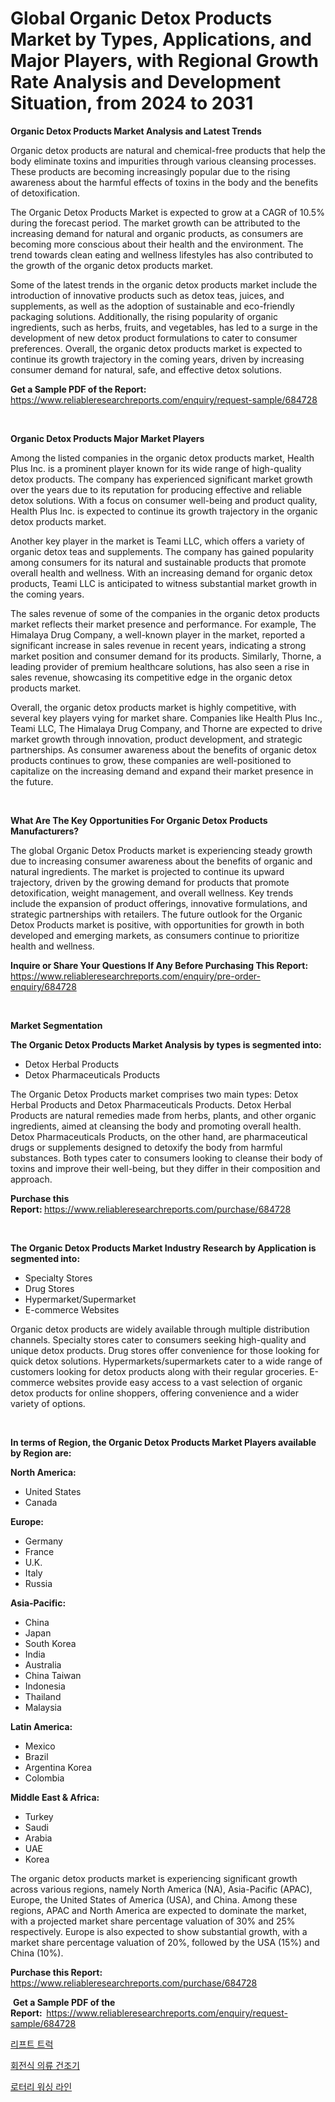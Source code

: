<p><h1>Global Organic Detox Products Market by Types, Applications, and Major Players, with Regional Growth Rate Analysis and Development Situation, from 2024 to 2031</h1></p><p><strong>Organic Detox Products Market Analysis and Latest Trends</strong></p>
<p><p>Organic detox products are natural and chemical-free products that help the body eliminate toxins and impurities through various cleansing processes. These products are becoming increasingly popular due to the rising awareness about the harmful effects of toxins in the body and the benefits of detoxification.</p><p>The Organic Detox Products Market is expected to grow at a CAGR of 10.5% during the forecast period. The market growth can be attributed to the increasing demand for natural and organic products, as consumers are becoming more conscious about their health and the environment. The trend towards clean eating and wellness lifestyles has also contributed to the growth of the organic detox products market.</p><p>Some of the latest trends in the organic detox products market include the introduction of innovative products such as detox teas, juices, and supplements, as well as the adoption of sustainable and eco-friendly packaging solutions. Additionally, the rising popularity of organic ingredients, such as herbs, fruits, and vegetables, has led to a surge in the development of new detox product formulations to cater to consumer preferences. Overall, the organic detox products market is expected to continue its growth trajectory in the coming years, driven by increasing consumer demand for natural, safe, and effective detox solutions.</p></p>
<p><strong>Get a Sample PDF of the Report:&nbsp;</strong> <a href="https://www.reliableresearchreports.com/enquiry/request-sample/684728">https://www.reliableresearchreports.com/enquiry/request-sample/684728</a></p>
<p>&nbsp;</p>
<p><strong>Organic Detox Products Major Market Players</strong></p>
<p><p>Among the listed companies in the organic detox products market, Health Plus Inc. is a prominent player known for its wide range of high-quality detox products. The company has experienced significant market growth over the years due to its reputation for producing effective and reliable detox solutions. With a focus on consumer well-being and product quality, Health Plus Inc. is expected to continue its growth trajectory in the organic detox products market.</p><p>Another key player in the market is Teami LLC, which offers a variety of organic detox teas and supplements. The company has gained popularity among consumers for its natural and sustainable products that promote overall health and wellness. With an increasing demand for organic detox products, Teami LLC is anticipated to witness substantial market growth in the coming years.</p><p>The sales revenue of some of the companies in the organic detox products market reflects their market presence and performance. For example, The Himalaya Drug Company, a well-known player in the market, reported a significant increase in sales revenue in recent years, indicating a strong market position and consumer demand for its products. Similarly, Thorne, a leading provider of premium healthcare solutions, has also seen a rise in sales revenue, showcasing its competitive edge in the organic detox products market.</p><p>Overall, the organic detox products market is highly competitive, with several key players vying for market share. Companies like Health Plus Inc., Teami LLC, The Himalaya Drug Company, and Thorne are expected to drive market growth through innovation, product development, and strategic partnerships. As consumer awareness about the benefits of organic detox products continues to grow, these companies are well-positioned to capitalize on the increasing demand and expand their market presence in the future.</p></p>
<p>&nbsp;</p>
<p><strong>What Are The Key Opportunities For Organic Detox Products Manufacturers?</strong></p>
<p><p>The global Organic Detox Products market is experiencing steady growth due to increasing consumer awareness about the benefits of organic and natural ingredients. The market is projected to continue its upward trajectory, driven by the growing demand for products that promote detoxification, weight management, and overall wellness. Key trends include the expansion of product offerings, innovative formulations, and strategic partnerships with retailers. The future outlook for the Organic Detox Products market is positive, with opportunities for growth in both developed and emerging markets, as consumers continue to prioritize health and wellness.</p></p>
<p><strong>Inquire or Share Your Questions If Any Before Purchasing This Report:</strong> <a href="https://www.reliableresearchreports.com/enquiry/pre-order-enquiry/684728">https://www.reliableresearchreports.com/enquiry/pre-order-enquiry/684728</a></p>
<p>&nbsp;</p>
<p><strong>Market Segmentation</strong></p>
<p><strong>The Organic Detox Products Market Analysis by types is segmented into:</strong></p>
<p><ul><li>Detox Herbal Products</li><li>Detox Pharmaceuticals Products</li></ul></p>
<p><p>The Organic Detox Products market comprises two main types: Detox Herbal Products and Detox Pharmaceuticals Products. Detox Herbal Products are natural remedies made from herbs, plants, and other organic ingredients, aimed at cleansing the body and promoting overall health. Detox Pharmaceuticals Products, on the other hand, are pharmaceutical drugs or supplements designed to detoxify the body from harmful substances. Both types cater to consumers looking to cleanse their body of toxins and improve their well-being, but they differ in their composition and approach.</p></p>
<p><strong>Purchase this Report:&nbsp;</strong><a href="https://www.reliableresearchreports.com/purchase/684728">https://www.reliableresearchreports.com/purchase/684728</a></p>
<p>&nbsp;</p>
<p><strong>The Organic Detox Products Market Industry Research by Application is segmented into:</strong></p>
<p><ul><li>Specialty Stores</li><li>Drug Stores</li><li>Hypermarket/Supermarket</li><li>E-commerce Websites</li></ul></p>
<p><p>Organic detox products are widely available through multiple distribution channels. Specialty stores cater to consumers seeking high-quality and unique detox products. Drug stores offer convenience for those looking for quick detox solutions. Hypermarkets/supermarkets cater to a wide range of customers looking for detox products along with their regular groceries. E-commerce websites provide easy access to a vast selection of organic detox products for online shoppers, offering convenience and a wider variety of options.</p></p>
<p>&nbsp;</p>
<p><strong>In terms of Region, the Organic Detox Products Market Players available by Region are:</strong></p>
<p>
    <p> <strong> North America: </strong>
        <ul>
            <li>United States</li>
            <li>Canada</li>
        </ul>
        </p> 
    <p> <strong> Europe: </strong>
        <ul>
            <li>Germany</li>
            <li>France</li>
            <li>U.K.</li>
            <li>Italy</li>
            <li>Russia</li>
        </ul>
        </p> 
    <p> <strong> Asia-Pacific: </strong>
        <ul>
            <li>China</li>
            <li>Japan</li>
            <li>South Korea</li>
            <li>India</li>
            <li>Australia</li>
            <li>China Taiwan</li>
            <li>Indonesia</li>
            <li>Thailand</li>
            <li>Malaysia</li>
        </ul>
        </p> 
    <p> <strong> Latin America: </strong>
        <ul>
            <li>Mexico</li>
            <li>Brazil</li>
            <li>Argentina Korea</li>
            <li>Colombia</li>
        </ul>
        </p> 
    <p> <strong> Middle East & Africa: </strong>
        <ul>
            <li>Turkey</li>
            <li>Saudi</li>
            <li>Arabia</li>
            <li>UAE</li>
            <li>Korea</li>
        </ul>
    </p>
    </p>
<p><p>The organic detox products market is experiencing significant growth across various regions, namely North America (NA), Asia-Pacific (APAC), Europe, the United States of America (USA), and China. Among these regions, APAC and North America are expected to dominate the market, with a projected market share percentage valuation of 30% and 25% respectively. Europe is also expected to show substantial growth, with a market share percentage valuation of 20%, followed by the USA (15%) and China (10%).</p></p>
<p><strong>Purchase this Report: </strong><a href="https://www.reliableresearchreports.com/purchase/684728">https://www.reliableresearchreports.com/purchase/684728</a></p>
<p>&nbsp;<strong>Get a Sample PDF of the Report:&nbsp;&nbsp;</strong><a href="https://www.reliableresearchreports.com/enquiry/request-sample/684728">https://www.reliableresearchreports.com/enquiry/request-sample/684728</a></p>
<p><strong></strong></p>
<p><p><a href="https://github.com/xvz497517413/Market-Research-Report-List-1/blob/main/48942324919.md">리프트 트럭</a></p><p><a href="https://github.com/fernandotryO5lson96765/Market-Research-Report-List-1/blob/main/62285494918.md">회전식 의류 건조기</a></p><p><a href="https://github.com/CliftonFisher9067/Market-Research-Report-List-1/blob/main/74524994917.md">로터리 워싱 라인</a></p></p>